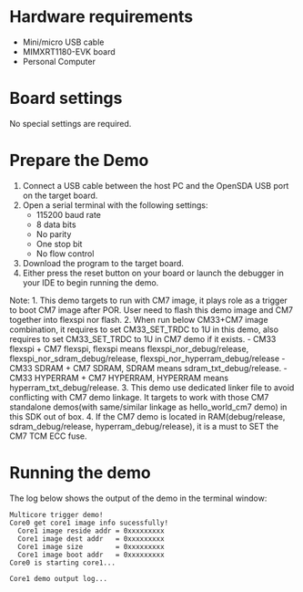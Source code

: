 Hardware requirements
=====================
- Mini/micro USB cable
- MIMXRT1180-EVK board
- Personal Computer

Board settings
============
No special settings are required.

Prepare the Demo
===============
1.  Connect a USB cable between the host PC and the OpenSDA USB port on the target board. 
2.  Open a serial terminal with the following settings:
    - 115200 baud rate
    - 8 data bits
    - No parity
    - One stop bit
    - No flow control
3.  Download the program to the target board.
4.  Either press the reset button on your board or launch the debugger in your IDE to begin running the demo.

Note:
    1. This demo targets to run with CM7 image, it plays role as a trigger to boot CM7 image after POR.
       User need to flash this demo image and CM7 together into flexspi nor flash.
    2. When run below CM33+CM7 image combination, it requires to set CM33_SET_TRDC to 1U in this demo,
       also requires to set CM33_SET_TRDC to 1U in CM7 demo if it exists.
       - CM33 flexspi + CM7 flexspi, flexspi means flexspi_nor_debug/release, flexspi_nor_sdram_debug/release, flexspi_nor_hyperram_debug/release
       - CM33 SDRAM + CM7 SDRAM, SDRAM means sdram_txt_debug/release.
       - CM33 HYPERRAM + CM7 HYPERRAM, HYPERRAM means hyperram_txt_debug/release.
    3. This demo use dedicated linker file to avoid conflicting with CM7 demo linkage.
       It targets to work with those CM7 standalone demos(with same/similar linkage as hello_world_cm7 demo) in this SDK out of box.
    4. If the CM7 demo is located in RAM(debug/release, sdram_debug/release, hyperram_debug/release), it is a must to SET the CM7 TCM ECC fuse.

Running the demo
================
The log below shows the output of the demo in the terminal window:
~~~~~~~~~~~~~~~~~~~~~~~~~~~~~~~~~~~
Multicore trigger demo!
Core0 get core1 image info sucessfully!
  Core1 image reside addr = 0xxxxxxxxx
  Core1 image dest addr   = 0xxxxxxxxx
  Core1 image size        = 0xxxxxxxxx
  Core1 image boot addr   = 0xxxxxxxxx
Core0 is starting core1...

Core1 demo output log...
~~~~~~~~~~~~~~~~~~~~~~~~~~~~~~~~~~~

